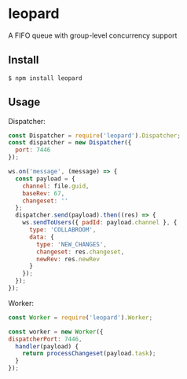 # leopard
A FIFO queue with group-level concurrency support

## Install

```shell
$ npm install leopard
```

## Usage

Dispatcher:

```javascript
const Dispatcher = require('leopard').Dispatcher;
const dispatcher = new Dispatcher({
  port: 7446
});

ws.on('message', (message) => {
  const payload = {
    channel: file.guid,
    baseRev: 67,
    changeset: ''
  };
  dispatcher.send(payload).then((res) => {
    ws.sendToUsers({ padId: payload.channel }, {
      type: 'COLLABROOM',
      data: {
        type: 'NEW_CHANGES',
        changeset: res.changeset,
        newRev: res.newRev
      }
    });
  });
});
```

Worker:

```javascript
const Worker = require('leopard').Worker;

const worker = new Worker({
dispatcherPort: 7446,
  handler(payload) {
    return processChangeset(payload.task);
  }
});
```
